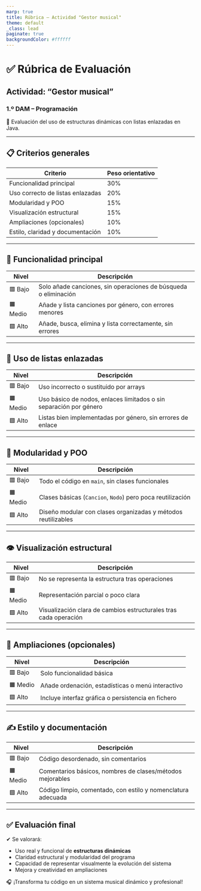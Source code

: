 ```yaml
---
marp: true
title: Rúbrica – Actividad "Gestor musical"
theme: default
_class: lead
paginate: true
backgroundColor: #ffffff
---
```


# ✅ Rúbrica de Evaluación  
## Actividad: “Gestor musical”  
### 1.º DAM – Programación

🎯 Evaluación del uso de estructuras dinámicas con listas enlazadas en Java.

---

## 📋 Criterios generales

| Criterio                                | Peso orientativo |
|-----------------------------------------|------------------|
| Funcionalidad principal                 | 30%              |
| Uso correcto de listas enlazadas        | 20%              |
| Modularidad y POO                       | 15%              |
| Visualización estructural               | 15%              |
| Ampliaciones (opcionales)               | 10%              |
| Estilo, claridad y documentación        | 10%              |

---

## 🔧 Funcionalidad principal

| Nivel     | Descripción                                                       |
|-----------|-------------------------------------------------------------------|
| 🟥 Bajo    | Solo añade canciones, sin operaciones de búsqueda o eliminación   |
| 🟧 Medio   | Añade y lista canciones por género, con errores menores           |
| 🟩 Alto    | Añade, busca, elimina y lista correctamente, sin errores          |

---

## 🔗 Uso de listas enlazadas

| Nivel     | Descripción                                                    |
|-----------|----------------------------------------------------------------|
| 🟥 Bajo    | Uso incorrecto o sustituido por arrays                         |
| 🟧 Medio   | Uso básico de nodos, enlaces limitados o sin separación por género |
| 🟩 Alto    | Listas bien implementadas por género, sin errores de enlace    |

---

## 🧱 Modularidad y POO

| Nivel     | Descripción                                                   |
|-----------|---------------------------------------------------------------|
| 🟥 Bajo    | Todo el código en `main`, sin clases funcionales              |
| 🟧 Medio   | Clases básicas (`Cancion`, `Nodo`) pero poca reutilización     |
| 🟩 Alto    | Diseño modular con clases organizadas y métodos reutilizables |

---

## 👁️ Visualización estructural

| Nivel     | Descripción                                                       |
|-----------|-------------------------------------------------------------------|
| 🟥 Bajo    | No se representa la estructura tras operaciones                   |
| 🟧 Medio   | Representación parcial o poco clara                              |
| 🟩 Alto    | Visualización clara de cambios estructurales tras cada operación |

---

## 🌟 Ampliaciones (opcionales)

| Nivel     | Descripción                                                       |
|-----------|-------------------------------------------------------------------|
| 🟥 Bajo    | Solo funcionalidad básica                                         |
| 🟧 Medio   | Añade ordenación, estadísticas o menú interactivo                |
| 🟩 Alto    | Incluye interfaz gráfica o persistencia en fichero               |

---

## ✍️ Estilo y documentación

| Nivel     | Descripción                                                  |
|-----------|--------------------------------------------------------------|
| 🟥 Bajo    | Código desordenado, sin comentarios                         |
| 🟧 Medio   | Comentarios básicos, nombres de clases/métodos mejorables   |
| 🟩 Alto    | Código limpio, comentado, con estilo y nomenclatura adecuada |

---

## ✅ Evaluación final

✔ Se valorará:

- Uso real y funcional de **estructuras dinámicas**
- Claridad estructural y modularidad del programa
- Capacidad de representar visualmente la evolución del sistema
- Mejora y creatividad en ampliaciones

🎧 ¡Transforma tu código en un sistema musical dinámico y profesional!